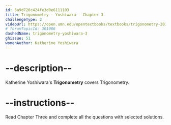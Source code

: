 ```yaml
---
id: 5a9d726c424fe3d0e6111103
title: Trigonometry - Yoshiwara - Chapter 3
challengeType: 2
videoUrl: https://open.umn.edu/opentextbooks/textbooks/trigonometry-2018
# forumTopicId: 301086
dashedName: trigonometry-yoshiwara-3
ghissue: 51
womenAuthor: Katherine Yoshiwara 
---
```


# --description--

Katherine Yoshiwara's __Trigonometry__ covers Trigonometry.

# --instructions--

Read Chapter Three and complete all the questions with selected solutions.